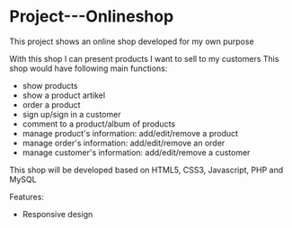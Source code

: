 # Project---Onlineshop
This project shows an online shop developed for my own purpose

With this shop I can present products I want to sell to my customers
This shop would have following main functions: 
- show products
- show a product artikel
- order a product
- sign up/sign in a customer
- comment to a product/album of products
- manage product's information: add/edit/remove a product
- manage order's information: add/edit/remove an order
- manage customer's information: add/edit/remove a customer

This shop will be developed based on HTML5, CSS3, Javascript, PHP and MySQL

Features:
- Responsive design


